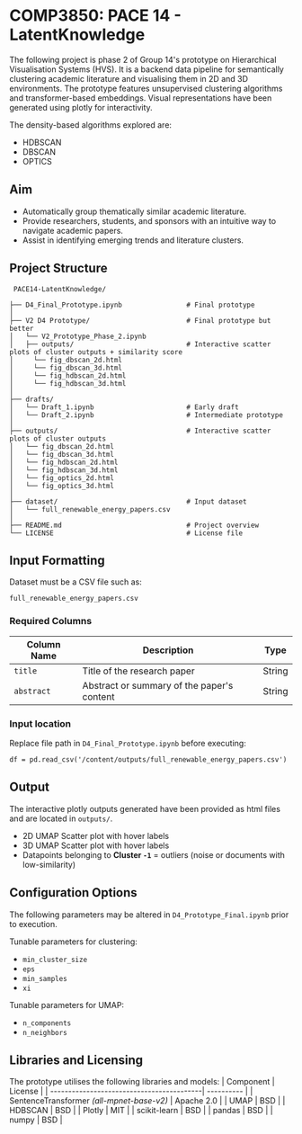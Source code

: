 # COMP3850: PACE 14 - LatentKnowledge

The following project is phase 2 of Group 14's prototype on Hierarchical Visualisation Systems (HVS). It is a backend data pipeline for semantically clustering academic literature and visualising them in 2D and 3D environments. The prototype features unsupervised clustering algorithms and transformer-based embeddings. Visual representations have been generated using plotly for interactivity.

The density-based algorithms explored are:
  - HDBSCAN
  - DBSCAN
  - OPTICS

## Aim
- Automatically group thematically similar academic literature.
- Provide researchers, students, and sponsors with an intuitive way to navigate academic papers.
- Assist in identifying emerging trends and literature clusters.

## Project Structure

<pre><code> PACE14-LatentKnowledge/
  
├── D4_Final_Prototype.ipynb                # Final prototype
│
├── V2 D4 Prototype/                        # Final prototype but better  
│   └── V2_Prototype_Phase_2.ipynb
│   ├── outputs/                            # Interactive scatter plots of cluster outputs + similarity score
│     └── fig_dbscan_2d.html
│     └── fig_dbscan_3d.html
│     └── fig_hdbscan_2d.html
│     └── fig_hdbscan_3d.html
│
├── drafts/  
│   └── Draft_1.ipynb                       # Early draft
│   └── Draft_2.ipynb                       # Intermediate prototype
│
├── outputs/                                # Interactive scatter plots of cluster outputs
│   └── fig_dbscan_2d.html
│   └── fig_dbscan_3d.html
│   └── fig_hdbscan_2d.html
│   └── fig_hdbscan_3d.html
│   └── fig_optics_2d.html
│   └── fig_optics_3d.html
│
├── dataset/                                # Input dataset
│   └── full_renewable_energy_papers.csv
│
├── README.md                               # Project overview
└── LICENSE                                 # License file
</code></pre>

## Input Formatting
Dataset must be a CSV file such as:

    full_renewable_energy_papers.csv
 
### Required Columns
| Column Name | Description                                | Type   |
| ----------- | ------------------------------------------ | ------ |
| `title`     | Title of the research paper                | String |
| `abstract`  | Abstract or summary of the paper's content | String |

### Input location
Replace file path in `D4_Final_Prototype.ipynb` before executing:
  
    df = pd.read_csv('/content/outputs/full_renewable_energy_papers.csv')
    
## Output
The interactive plotly outputs generated have been provided as html files and are located in `outputs/`.
  - 2D UMAP Scatter plot with hover labels
  - 3D UMAP Scatter plot with hover labels
  - Datapoints belonging to **Cluster `-1`** = outliers (noise or documents with low-similarity)

## Configuration Options
The following parameters may be altered in `D4_Prototype_Final.ipynb` prior to execution.

Tunable parameters for clustering:
- `min_cluster_size`
- `eps`
- `min_samples`
- `xi`

Tunable parameters for UMAP:
- `n_components`
- `n_neighbors`

## Libraries and Licensing
The prototype utilises the following libraries and models:
| Component                                 | License    |
| ------------------------------------------| ---------- |
| SentenceTransformer *(all-mpnet-base-v2)* | Apache 2.0 |
| UMAP                                      | BSD        |
| HDBSCAN                                   | BSD        |
| Plotly                                    | MIT        |
| scikit-learn                              | BSD        |
| pandas                                    | BSD        |
| numpy                                     | BSD        |
